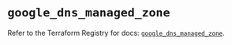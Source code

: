 # `google_dns_managed_zone`

Refer to the Terraform Registry for docs: [`google_dns_managed_zone`](https://registry.terraform.io/providers/hashicorp/google/6.30.0/docs/resources/dns_managed_zone).
